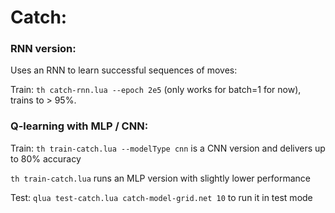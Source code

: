 # Catch:


### RNN version:

Uses an RNN to learn successful sequences of moves:

Train: `th catch-rnn.lua --epoch 2e5` (only works for batch=1 for now), trains to > 95%.


### Q-learning with MLP / CNN:

Train: `th train-catch.lua --modelType cnn` is a CNN version and delivers up to 80% accuracy

`th train-catch.lua` runs an MLP version with slightly lower performance

Test: `qlua test-catch.lua catch-model-grid.net 10` to run it in test mode
